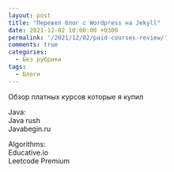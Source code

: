 ```yaml
---
layout: post
title: "Перевел блог с Wordpress на Jekyll"
date: 2021-12-02 10:00:00 +0300
permalink: '/2021/12/02/paid-courses-review/'
comments: true
categories:
  - Без рубрики
tags:
  - Блоги
---
```

Обзор платных курсов которые я купил

Java:  
Java rush    
Javabegin.ru  


Algorithms:  
Educative.io  
Leetcode Premium
